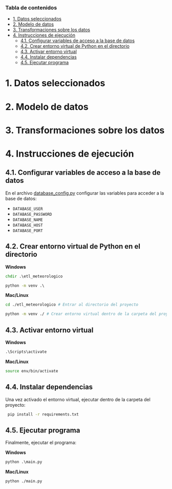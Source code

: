 
### Tabla de contenidos

- [1. Datos seleccionados](#1-datos-seleccionados)
- [2. Modelo de datos](#2-modelo-de-datos)
- [3. Transformaciones sobre los datos](#3-transformaciones-sobre-los-datos)
- [4. Instrucciones de ejecución](#4-instrucciones-de-ejecución)
  - [4.1. Configurar variables de acceso a la base de datos](#41-configurar-variables-de-acceso-a-la-base-de-datos)
  - [4.2. Crear entorno virtual de Python en el directorio](#42-crear-entorno-virtual-de-python-en-el-directorio)
  - [4.3. Activar entorno virtual](#43-activar-entorno-virtual)
  - [4.4. Instalar dependencias](#44-instalar-dependencias)
  - [4.5. Ejecutar programa](#45-ejecutar-programa)

# 1. Datos seleccionados

# 2. Modelo de datos

# 3. Transformaciones sobre los datos
# 4. Instrucciones de ejecución

## 4.1. Configurar variables de acceso a la base de datos
En el archivo [database_config.py](database_config.py) configurar las variables para acceder a la base de datos:

- `DATABASE_USER`
- `DATABASE_PASSWORD`
- `DATABASE_NAME`
- `DATABASE_HOST`
- `DATABASE_PORT`

## 4.2. Crear entorno virtual de Python en el directorio

**Windows**
```cmd
chdir .\etl_meteorologico

python -m venv .\
```

**Mac/Linux**
```bash
cd ./etl_meteorologico # Entrar al directorio del proyecto

python -m venv ./ # Crear entorno virtual dentro de la carpeta del proyecto
```

## 4.3. Activar entorno virtual
**Windows**
```cmd
.\Scripts\activate
```

**Mac/Linux**
```bash
source env/bin/activate
```


## 4.4. Instalar dependencias
Una vez activado el entorno virtual, ejecutar dentro de la carpeta del proyecto:
```bash
 pip install -r requirements.txt
```

## 4.5. Ejecutar programa
Finalmente, ejecutar el programa:

**Windows**
```cmd
python .\main.py
```

**Mac/Linux**
```bash
python ./main.py
```